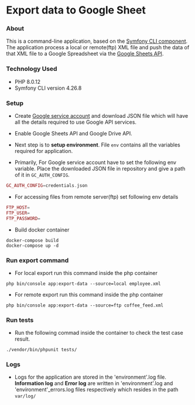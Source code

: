 # Export data to Google Sheet

### About

This is a command-line application, based on the [Symfony CLI component](https://symfony.com/doc/current/components/console.html). The application process a local or remote(ftp) XML file and push the data of that XML file to a Google Spreadsheet via the [Google Sheets API](https://developers.google.com/sheets/).

### Technology Used

* PHP 8.0.12
* Symfony CLI version 4.26.8
  
### Setup

* Create [Google service account](https://support.google.com/a/answer/7378726?hl=en) and download JSON file which will have all the details required to use Google API services.

* Enable Google Sheets API and Google Drive API.

* Next step is to **setup environment**. File `env` contains all the variables required for application.

* Primarily, For Google service account have to set the following env variable. Place the downloaded JSON file in repository and give a path of it in `GC_AUTH_CONFIG`.

```php
GC_AUTH_CONFIG=credentials.json
```

* For accessing files from remote server(ftp) set following env details

```php
FTP_HOST=
FTP_USER=
FTP_PASSWORD=
```

* Build docker container

```
docker-compose build
docker-compose up -d
```
  
 
### Run export command

* For local export run this command inside the php container

```
php bin/console app:export-data --source=local employee.xml
```

* For remote export run this command inside the php container

```
php bin/console app:export-data --source=ftp coffee_feed.xml
```


### Run tests

* Run the following commad inside the container to check the test case result.

```
./vendor/bin/phpunit tests/
```

### Logs

* Logs for the application are stored in the 'environment'.log file. **Information log** and **Error log** are written in 'environment'.log and 'environment'_errors.log files respectively which resides in the path `var/log/`


